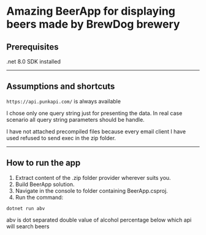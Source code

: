 ﻿# Amazing BeerApp for displaying beers made by BrewDog brewery
## Prerequisites
.net 8.0 SDK installed
___
## Assumptions and shortcuts
`https://api.punkapi.com/` is always available

I chose only one query string just for presenting the data. In real case scenario all query string parameters should be handle.

I have not attached precompiled files because every email client I have used refused to send exec in the zip folder.
___
## How to run the app
1. Extract content of the .zip folder provider wherever suits you.
2. Build BeerApp solution.
3. Navigate in the console to folder containing BeerApp.csproj.
4. Run the command:

```
dotnet run abv
```
abv is dot separated double value of alcohol percentage below which api will search beers
